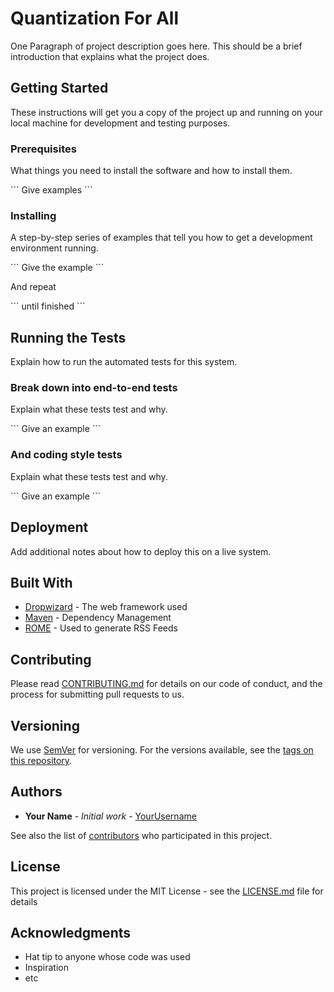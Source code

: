 
# Quantization For All

One Paragraph of project description goes here. This should be a brief introduction that explains what the project does.

## Getting Started

These instructions will get you a copy of the project up and running on your local machine for development and testing purposes.

### Prerequisites

What things you need to install the software and how to install them.

\`\`\`
Give examples
\`\`\`

### Installing

A step-by-step series of examples that tell you how to get a development environment running.

\`\`\`
Give the example
\`\`\`

And repeat

\`\`\`
until finished
\`\`\`

## Running the Tests

Explain how to run the automated tests for this system.

### Break down into end-to-end tests

Explain what these tests test and why.

\`\`\`
Give an example
\`\`\`

### And coding style tests

Explain what these tests test and why.

\`\`\`
Give an example
\`\`\`

## Deployment

Add additional notes about how to deploy this on a live system.

## Built With

* [Dropwizard](http://www.dropwizard.io/1.0.2/docs/) - The web framework used
* [Maven](https://maven.apache.org/) - Dependency Management
* [ROME](https://rometools.github.io/rome/) - Used to generate RSS Feeds

## Contributing

Please read [CONTRIBUTING.md](https://github.com/your/project/contributors) for details on our code of conduct, and the process for submitting pull requests to us.

## Versioning

We use [SemVer](http://semver.org/) for versioning. For the versions available, see the [tags on this repository](https://github.com/your/project/tags). 

## Authors

* **Your Name** - *Initial work* - [YourUsername](https://github.com/YourUsername)

See also the list of [contributors](https://github.com/your/project/contributors) who participated in this project.

## License

This project is licensed under the MIT License - see the [LICENSE.md](LICENSE.md) file for details

## Acknowledgments

* Hat tip to anyone whose code was used
* Inspiration
* etc

